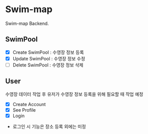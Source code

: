 # Swim-map

Swim-map Backend.

## SwimPool

- [x] Create SwimPool : 수영장 정보 등록
- [x] Update SwimPool : 수영장 정보 수정
- [ ] Delete SwimPool : 수영장 정보 삭제

## User

수영장 데이터 작업 후 유저가 수영장 정보 등록을 위해 필요할 때 작업 예정

- [x] Create Account
- [x] See Profile
- [x] Login

- 로그인 시 기능은 장소 등록 외에는 미정
